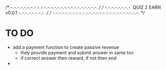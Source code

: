 /* -.-.-.-.-.-.-.-.-.-.-.-.-.-.-.-.-.-.-.-.-.-.-.-.-.-. */
/* -.-.-.-.-.-.-.-. QUIZ 2 EARN v0.0.1 -.-.-.-.-.-.-.-. */
/* -.-.-.-.-.-.-.-.-.-.-.-.-.-.-.-.-.-.-.-.-.-.-.-.-.-. */

# TO DO
- add a payment function to create passive revenue
    - they provide payment and submit answer in same txn
    - if correct answer then reward, if not then end
- 
